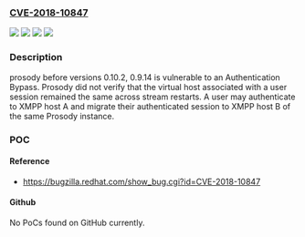 ### [CVE-2018-10847](https://cve.mitre.org/cgi-bin/cvename.cgi?name=CVE-2018-10847)
![](https://img.shields.io/static/v1?label=Product&message=prosody&color=blue)
![](https://img.shields.io/static/v1?label=Version&message=0.10.2%20&color=brightgreen)
![](https://img.shields.io/static/v1?label=Version&message=0.9.14%20&color=brightgreen)
![](https://img.shields.io/static/v1?label=Vulnerability&message=CWE-592&color=brightgreen)

### Description

prosody before versions 0.10.2, 0.9.14 is vulnerable to an Authentication Bypass. Prosody did not verify that the virtual host associated with a user session remained the same across stream restarts. A user may authenticate to XMPP host A and migrate their authenticated session to XMPP host B of the same Prosody instance.

### POC

#### Reference
- https://bugzilla.redhat.com/show_bug.cgi?id=CVE-2018-10847

#### Github
No PoCs found on GitHub currently.

